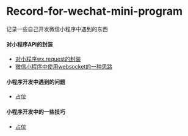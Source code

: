 # Record-for-wechat-mini-program
记录一些自己开发微信小程序中遇到的东西

#### 对小程序API的封装
- [对小程序wx.request的封装](#request.md)
- [微信小程序中使用websocket的一种思路](#websocket-in-wechat-mini-program.md)

#### 小程序开发中遇到的问题
- [占位](#README.md)

#### 小程序开发中的一些技巧
- [占位](#README.md)
